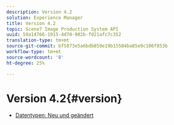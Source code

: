 ```yaml
---
description: Version 4.2
solution: Experience Manager
title: Version 4.2
topic: Scene7 Image Production System API
uuid: 59a14766-1915-4d70-902b-fd21afc7c352
translation-type: tm+mt
source-git-commit: bf5873e5a6bdb859e19b15584ba85e9c106f853b
workflow-type: tm+mt
source-wordcount: '8'
ht-degree: 25%

---
```



# Version 4.2{#version}

* [Datentypen: Neu und geändert](r-4-2-types.md)
